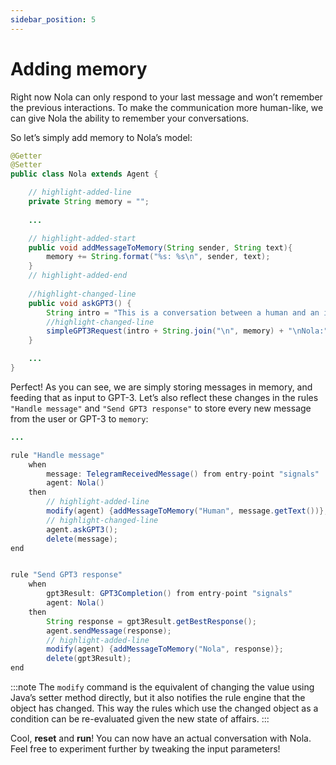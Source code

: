 ```yaml
---
sidebar_position: 5
---
```


# Adding memory

Right now Nola can only respond to your last message and won’t remember the previous interactions. To make the communication more human-like, we can give Nola the ability to remember your conversations.

So let’s simply add memory to Nola’s model:

```java title="models/agents/Nola.java"
@Getter
@Setter
public class Nola extends Agent {

    // highlight-added-line
    private String memory = "";
    
    ...

    // highlight-added-start
    public void addMessageToMemory(String sender, String text){
        memory += String.format("%s: %s\n", sender, text);
    }
    // highlight-added-end
    
    //highlight-changed-line
    public void askGPT3() {
        String intro = "This is a conversation between a human and an intelligent AI assistant named Nola.\n";
        //highlight-changed-line
        simpleGPT3Request(intro + String.join("\n", memory) + "\nNola:");
    }

    ...
}
```

Perfect! As you can see, we are simply storing messages in memory, and feeding that as input to GPT-3. 
Let’s also reflect these changes in the rules ```"Handle message"``` and ```"Send GPT3 response"``` to store every new message from the user or GPT-3 to ```memory```: 

```java title="rules/nola/Conversation.drl"
...

rule "Handle message"
    when
        message: TelegramReceivedMessage() from entry-point "signals"
        agent: Nola()
    then
        // highlight-added-line
        modify(agent) {addMessageToMemory("Human", message.getText())};
        // highlight-changed-line
        agent.askGPT3();
        delete(message);
end


rule "Send GPT3 response"
    when
        gpt3Result: GPT3Completion() from entry-point "signals"
        agent: Nola()
    then
        String response = gpt3Result.getBestResponse();
        agent.sendMessage(response);
        // highlight-added-line
        modify(agent) {addMessageToMemory("Nola", response)};
        delete(gpt3Result);
end
```

:::note
The ```modify``` command is the equivalent of changing the value using Java’s setter method directly, but it also notifies the rule engine that the object has changed. This way the rules which use the changed object as a condition can be re-evaluated given the new state of affairs.
:::

Cool, **reset** and **run**! You can now have an actual conversation with Nola. Feel free to experiment further by tweaking the input parameters!
